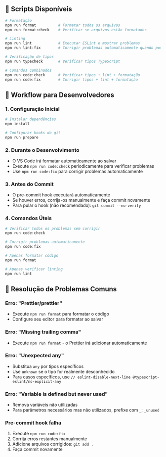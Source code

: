 ## 🚀 Scripts Disponíveis

```bash
# Formatação
npm run format          # Formatar todos os arquivos
npm run format:check    # Verificar se arquivos estão formatados

# Linting
npm run lint            # Executar ESLint e mostrar problemas
npm run lint:fix        # Corrigir problemas automaticamente quando possível

# Verificação de tipos
npm run typecheck       # Verificar tipos TypeScript

# Comandos combinados
npm run code:check      # Verificar tipos + lint + formatação
npm run code:fix        # Corrigir tipos + lint + formatação
```

## 📝 Workflow para Desenvolvedores

### 1. Configuração Inicial

```bash
# Instalar dependências
npm install

# Configurar hooks do git
npm run prepare
```

### 2. Durante o Desenvolvimento

- O VS Code irá formatar automaticamente ao salvar
- Execute `npm run code:check` periodicamente para verificar problemas
- Use `npm run code:fix` para corrigir problemas automaticamente

### 3. Antes do Commit

- O pre-commit hook executará automaticamente
- Se houver erros, corrija-os manualmente e faça commit novamente
- Para pular o hook (não recomendado): `git commit --no-verify`

### 4. Comandos Úteis

```bash
# Verificar todos os problemas sem corrigir
npm run code:check

# Corrigir problemas automaticamente
npm run code:fix

# Apenas formatar código
npm run format

# Apenas verificar linting
npm run lint
```

## 🚨 Resolução de Problemas Comuns

### Erro: "Prettier/prettier"

- Execute `npm run format` para formatar o código
- Configure seu editor para formatar ao salvar

### Erro: "Missing trailing comma"

- Execute `npm run format` - o Prettier irá adicionar automaticamente

### Erro: "Unexpected any"

- Substitua `any` por tipos específicos
- Use `unknown` se o tipo for realmente desconhecido
- Para casos específicos, use
  `// eslint-disable-next-line @typescript-eslint/no-explicit-any`

### Erro: "Variable is defined but never used"

- Remova variáveis não utilizadas
- Para parâmetros necessários mas não utilizados, prefixe com `_`: `_unused`

### Pre-commit hook falha

1. Execute `npm run code:fix`
2. Corrija erros restantes manualmente
3. Adicione arquivos corrigidos: `git add .`
4. Faça commit novamente
